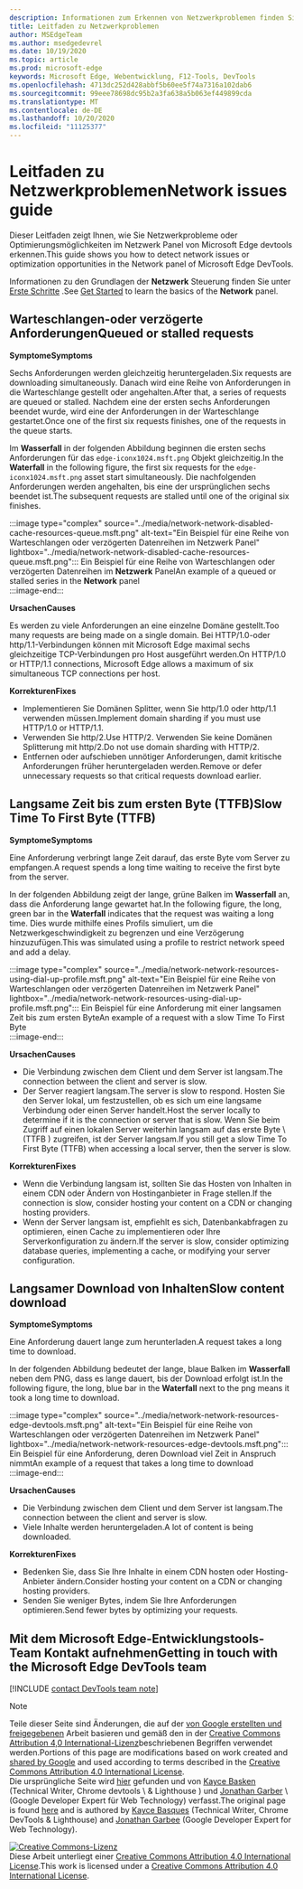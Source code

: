 ```yaml
---
description: Informationen zum Erkennen von Netzwerkproblemen finden Sie im Netzwerk Panel von Microsoft Edge devtools.
title: Leitfaden zu Netzwerkproblemen
author: MSEdgeTeam
ms.author: msedgedevrel
ms.date: 10/19/2020
ms.topic: article
ms.prod: microsoft-edge
keywords: Microsoft Edge, Webentwicklung, F12-Tools, DevTools
ms.openlocfilehash: 4713dc252d428abbf5b60ee5f74a7316a102dab6
ms.sourcegitcommit: 99eee78698dc95b2a3fa638a5b063ef449899cda
ms.translationtype: MT
ms.contentlocale: de-DE
ms.lasthandoff: 10/20/2020
ms.locfileid: "11125377"
---
```

<!-- Copyright Kayce Basques and Jonathan Garbee

   Licensed under the Apache License, Version 2.0 (the "License");
   you may not use this file except in compliance with the License.
   You may obtain a copy of the License at

       https://www.apache.org/licenses/LICENSE-2.0

   Unless required by applicable law or agreed to in writing, software
   distributed under the License is distributed on an "AS IS" BASIS,
   WITHOUT WARRANTIES OR CONDITIONS OF ANY KIND, either express or implied.
   See the License for the specific language governing permissions and
   limitations under the License.  -->

# <span data-ttu-id="3c94e-104">Leitfaden zu Netzwerkproblemen</span><span class="sxs-lookup"><span data-stu-id="3c94e-104">Network issues guide</span></span>  

<span data-ttu-id="3c94e-105">Dieser Leitfaden zeigt Ihnen, wie Sie Netzwerkprobleme oder Optimierungsmöglichkeiten im Netzwerk Panel von Microsoft Edge devtools erkennen.</span><span class="sxs-lookup"><span data-stu-id="3c94e-105">This guide shows you how to detect network issues or optimization opportunities in the Network panel of Microsoft Edge DevTools.</span></span>  

<span data-ttu-id="3c94e-106">Informationen zu den Grundlagen der **Netzwerk** Steuerung finden Sie unter [Erste Schritte][NetworkPerformance] .</span><span class="sxs-lookup"><span data-stu-id="3c94e-106">See [Get Started][NetworkPerformance] to learn the basics of the **Network** panel.</span></span>  

## <span data-ttu-id="3c94e-107">Warteschlangen-oder verzögerte Anforderungen</span><span class="sxs-lookup"><span data-stu-id="3c94e-107">Queued or stalled requests</span></span>  

**<span data-ttu-id="3c94e-108">Symptome</span><span class="sxs-lookup"><span data-stu-id="3c94e-108">Symptoms</span></span>**  

<span data-ttu-id="3c94e-109">Sechs Anforderungen werden gleichzeitig heruntergeladen.</span><span class="sxs-lookup"><span data-stu-id="3c94e-109">Six requests are downloading simultaneously.</span></span>  <span data-ttu-id="3c94e-110">Danach wird eine Reihe von Anforderungen in die Warteschlange gestellt oder angehalten.</span><span class="sxs-lookup"><span data-stu-id="3c94e-110">After that, a series of requests are queued or stalled.</span></span>  <span data-ttu-id="3c94e-111">Nachdem eine der ersten sechs Anforderungen beendet wurde, wird eine der Anforderungen in der Warteschlange gestartet.</span><span class="sxs-lookup"><span data-stu-id="3c94e-111">Once one of the first six requests finishes, one of the requests in the queue starts.</span></span>  

<span data-ttu-id="3c94e-112">Im **Wasserfall** in der folgenden Abbildung beginnen die ersten sechs Anforderungen für das `edge-iconx1024.msft.png` Objekt gleichzeitig.</span><span class="sxs-lookup"><span data-stu-id="3c94e-112">In the **Waterfall** in the following figure, the first six requests for the `edge-iconx1024.msft.png` asset start simultaneously.</span></span>  <span data-ttu-id="3c94e-113">Die nachfolgenden Anforderungen werden angehalten, bis eine der ursprünglichen sechs beendet ist.</span><span class="sxs-lookup"><span data-stu-id="3c94e-113">The subsequent requests are stalled until one of the original six finishes.</span></span>  

:::image type="complex" source="../media/network-network-disabled-cache-resources-queue.msft.png" alt-text="Ein Beispiel für eine Reihe von Warteschlangen oder verzögerten Datenreihen im Netzwerk Panel" lightbox="../media/network-network-disabled-cache-resources-queue.msft.png":::
   <span data-ttu-id="3c94e-115">Ein Beispiel für eine Reihe von Warteschlangen oder verzögerten Datenreihen im **Netzwerk** Panel</span><span class="sxs-lookup"><span data-stu-id="3c94e-115">An example of a queued or stalled series in the **Network** panel</span></span>  
:::image-end:::  

**<span data-ttu-id="3c94e-116">Ursachen</span><span class="sxs-lookup"><span data-stu-id="3c94e-116">Causes</span></span>**  

<span data-ttu-id="3c94e-117">Es werden zu viele Anforderungen an eine einzelne Domäne gestellt.</span><span class="sxs-lookup"><span data-stu-id="3c94e-117">Too many requests are being made on a single domain.</span></span>  <span data-ttu-id="3c94e-118">Bei HTTP/1.0-oder http/1.1-Verbindungen können mit Microsoft Edge maximal sechs gleichzeitige TCP-Verbindungen pro Host ausgeführt werden.</span><span class="sxs-lookup"><span data-stu-id="3c94e-118">On HTTP/1.0 or HTTP/1.1 connections, Microsoft Edge allows a maximum of six simultaneous TCP connections per host.</span></span>  

**<span data-ttu-id="3c94e-119">Korrekturen</span><span class="sxs-lookup"><span data-stu-id="3c94e-119">Fixes</span></span>**  

*   <span data-ttu-id="3c94e-120">Implementieren Sie Domänen Splitter, wenn Sie http/1.0 oder http/1.1 verwenden müssen.</span><span class="sxs-lookup"><span data-stu-id="3c94e-120">Implement domain sharding if you must use HTTP/1.0 or HTTP/1.1.</span></span>  
*   <span data-ttu-id="3c94e-121">Verwenden Sie http/2.</span><span class="sxs-lookup"><span data-stu-id="3c94e-121">Use HTTP/2.</span></span>  <span data-ttu-id="3c94e-122">Verwenden Sie keine Domänen Splitterung mit http/2.</span><span class="sxs-lookup"><span data-stu-id="3c94e-122">Do not use domain sharding with HTTP/2.</span></span>  
*   <span data-ttu-id="3c94e-123">Entfernen oder aufschieben unnötiger Anforderungen, damit kritische Anforderungen früher heruntergeladen werden.</span><span class="sxs-lookup"><span data-stu-id="3c94e-123">Remove or defer unnecessary requests so that critical requests download earlier.</span></span>  
    
## <span data-ttu-id="3c94e-124">Langsame Zeit bis zum ersten Byte (TTFB)</span><span class="sxs-lookup"><span data-stu-id="3c94e-124">Slow Time To First Byte (TTFB)</span></span>  

**<span data-ttu-id="3c94e-125">Symptome</span><span class="sxs-lookup"><span data-stu-id="3c94e-125">Symptoms</span></span>**  

<span data-ttu-id="3c94e-126">Eine Anforderung verbringt lange Zeit darauf, das erste Byte vom Server zu empfangen.</span><span class="sxs-lookup"><span data-stu-id="3c94e-126">A request spends a long time waiting to receive the first byte from the server.</span></span>  

<span data-ttu-id="3c94e-127">In der folgenden Abbildung zeigt der lange, grüne Balken im **Wasserfall** an, dass die Anforderung lange gewartet hat.</span><span class="sxs-lookup"><span data-stu-id="3c94e-127">In the following figure, the long, green bar in the **Waterfall** indicates that the request was waiting a long time.</span></span>  <span data-ttu-id="3c94e-128">Dies wurde mithilfe eines Profils simuliert, um die Netzwerkgeschwindigkeit zu begrenzen und eine Verzögerung hinzuzufügen.</span><span class="sxs-lookup"><span data-stu-id="3c94e-128">This was simulated using a profile to restrict network speed and add a delay.</span></span>  

:::image type="complex" source="../media/network-network-resources-using-dial-up-profile.msft.png" alt-text="Ein Beispiel für eine Reihe von Warteschlangen oder verzögerten Datenreihen im Netzwerk Panel" lightbox="../media/network-network-resources-using-dial-up-profile.msft.png":::
   <span data-ttu-id="3c94e-130">Ein Beispiel für eine Anforderung mit einer langsamen Zeit bis zum ersten Byte</span><span class="sxs-lookup"><span data-stu-id="3c94e-130">An example of a request with a slow Time To First Byte</span></span>  
:::image-end:::  

**<span data-ttu-id="3c94e-131">Ursachen</span><span class="sxs-lookup"><span data-stu-id="3c94e-131">Causes</span></span>**  

*   <span data-ttu-id="3c94e-132">Die Verbindung zwischen dem Client und dem Server ist langsam.</span><span class="sxs-lookup"><span data-stu-id="3c94e-132">The connection between the client and server is slow.</span></span>  
*   <span data-ttu-id="3c94e-133">Der Server reagiert langsam.</span><span class="sxs-lookup"><span data-stu-id="3c94e-133">The server is slow to respond.</span></span>  <span data-ttu-id="3c94e-134">Hosten Sie den Server lokal, um festzustellen, ob es sich um eine langsame Verbindung oder einen Server handelt.</span><span class="sxs-lookup"><span data-stu-id="3c94e-134">Host the server locally to determine if it is the connection or server that is slow.</span></span>  <span data-ttu-id="3c94e-135">Wenn Sie beim Zugriff auf einen lokalen Server weiterhin langsam auf das erste Byte \ (TTFB \) zugreifen, ist der Server langsam.</span><span class="sxs-lookup"><span data-stu-id="3c94e-135">If you still get a slow Time To First Byte \(TTFB\) when accessing a local server, then the server is slow.</span></span>  
    
**<span data-ttu-id="3c94e-136">Korrekturen</span><span class="sxs-lookup"><span data-stu-id="3c94e-136">Fixes</span></span>**  

*   <span data-ttu-id="3c94e-137">Wenn die Verbindung langsam ist, sollten Sie das Hosten von Inhalten in einem CDN oder Ändern von Hostinganbieter in Frage stellen.</span><span class="sxs-lookup"><span data-stu-id="3c94e-137">If the connection is slow, consider hosting your content on a CDN or changing hosting providers.</span></span>  
*   <span data-ttu-id="3c94e-138">Wenn der Server langsam ist, empfiehlt es sich, Datenbankabfragen zu optimieren, einen Cache zu implementieren oder Ihre Serverkonfiguration zu ändern.</span><span class="sxs-lookup"><span data-stu-id="3c94e-138">If the server is slow, consider optimizing database queries, implementing a cache, or modifying your server configuration.</span></span>  
    
## <span data-ttu-id="3c94e-139">Langsamer Download von Inhalten</span><span class="sxs-lookup"><span data-stu-id="3c94e-139">Slow content download</span></span>  

**<span data-ttu-id="3c94e-140">Symptome</span><span class="sxs-lookup"><span data-stu-id="3c94e-140">Symptoms</span></span>**  

<span data-ttu-id="3c94e-141">Eine Anforderung dauert lange zum herunterladen.</span><span class="sxs-lookup"><span data-stu-id="3c94e-141">A request takes a long time to download.</span></span>  

<span data-ttu-id="3c94e-142">In der folgenden Abbildung bedeutet der lange, blaue Balken im **Wasserfall** neben dem PNG, dass es lange dauert, bis der Download erfolgt ist.</span><span class="sxs-lookup"><span data-stu-id="3c94e-142">In the following figure, the long, blue bar in the **Waterfall** next to the png means it took a long time to download.</span></span>  

:::image type="complex" source="../media/network-network-resources-edge-devtools.msft.png" alt-text="Ein Beispiel für eine Reihe von Warteschlangen oder verzögerten Datenreihen im Netzwerk Panel" lightbox="../media/network-network-resources-edge-devtools.msft.png":::
   <span data-ttu-id="3c94e-144">Ein Beispiel für eine Anforderung, deren Download viel Zeit in Anspruch nimmt</span><span class="sxs-lookup"><span data-stu-id="3c94e-144">An example of a request that takes a long time to download</span></span>  
:::image-end:::  

**<span data-ttu-id="3c94e-145">Ursachen</span><span class="sxs-lookup"><span data-stu-id="3c94e-145">Causes</span></span>**  

*   <span data-ttu-id="3c94e-146">Die Verbindung zwischen dem Client und dem Server ist langsam.</span><span class="sxs-lookup"><span data-stu-id="3c94e-146">The connection between the client and server is slow.</span></span>  
*   <span data-ttu-id="3c94e-147">Viele Inhalte werden heruntergeladen.</span><span class="sxs-lookup"><span data-stu-id="3c94e-147">A lot of content is being downloaded.</span></span>  
    
**<span data-ttu-id="3c94e-148">Korrekturen</span><span class="sxs-lookup"><span data-stu-id="3c94e-148">Fixes</span></span>**  

*   <span data-ttu-id="3c94e-149">Bedenken Sie, dass Sie Ihre Inhalte in einem CDN hosten oder Hosting-Anbieter ändern.</span><span class="sxs-lookup"><span data-stu-id="3c94e-149">Consider hosting your content on a CDN or changing hosting providers.</span></span>  
*   <span data-ttu-id="3c94e-150">Senden Sie weniger Bytes, indem Sie Ihre Anforderungen optimieren.</span><span class="sxs-lookup"><span data-stu-id="3c94e-150">Send fewer bytes by optimizing your requests.</span></span>  
    
<!--   ## Contribute knowledge  

Do you have a network issue that should be added to this guide?  

*   Send a tweet to [@EdgeDevTools][MicrosoftEdgeTweet].  
*   Choose **Send Feedback** \(![Send Feedback][ImageSendFeedbackIcon]\) in the DevTools or select `Alt`+`Shift`+`I` \(Windows, Linux\) or `Option`+`Shift`+`I` \(macOS\) to provide feedback or feature requests.  
*   [Open an issue][WebFundamentalsIssue] on the docs repo.  -->  
    
## <span data-ttu-id="3c94e-151">Mit dem Microsoft Edge-Entwicklungstools-Team Kontakt aufnehmen</span><span class="sxs-lookup"><span data-stu-id="3c94e-151">Getting in touch with the Microsoft Edge DevTools team</span></span>  

[!INCLUDE [contact DevTools team note](../includes/contact-devtools-team-note.md)]  

<!-- image links -->  

[ImageSendFeedbackIcon]: ../media/smile-icon.msft.png  

<!-- links -->  

[NetworkPerformance]: ./index.md "Überprüfen der Netzwerkaktivität in Microsoft Edge devtools | Microsoft docs"  

[MicrosoftEdgeTweet]: https://twitter.com/intent/tweet?text=@EdgeDevTools%20[Network%20Issues%20Guide%20Suggestion]  

[WebFundamentalsIssue]: https://github.com/MicrosoftDocs/edge-developer/issues/new?title=%5BDevTools%20Network%20Issues%20Guide%20Suggestion%5D "Neues Problem – MicrosoftDocs/Edge – Entwickler"  

> [!NOTE]
> <span data-ttu-id="3c94e-154">Teile dieser Seite sind Änderungen, die auf der [von Google erstellten und freigegebenen][GoogleSitePolicies] Arbeit basieren und gemäß den in der [Creative Commons Attribution 4,0 International-Lizenz][CCA4IL]beschriebenen Begriffen verwendet werden.</span><span class="sxs-lookup"><span data-stu-id="3c94e-154">Portions of this page are modifications based on work created and [shared by Google][GoogleSitePolicies] and used according to terms described in the [Creative Commons Attribution 4.0 International License][CCA4IL].</span></span>  
> <span data-ttu-id="3c94e-155">Die ursprüngliche Seite wird [hier](https://developers.google.com/web/tools/chrome-devtools/network/issues) gefunden und von [Kayce Basken][KayceBasques] (Technical Writer, Chrome devtools \ & Lighthouse \) und [Jonathan Garber][JonathanGarbee] \ (Google Developer Expert für Web Technology) verfasst.</span><span class="sxs-lookup"><span data-stu-id="3c94e-155">The original page is found [here](https://developers.google.com/web/tools/chrome-devtools/network/issues) and is authored by [Kayce Basques][KayceBasques] \(Technical Writer, Chrome DevTools \& Lighthouse\) and [Jonathan Garbee][JonathanGarbee] \(Google Developer Expert for Web Technology\).</span></span>  

[![Creative Commons-Lizenz][CCby4Image]][CCA4IL]  
<span data-ttu-id="3c94e-157">Diese Arbeit unterliegt einer [Creative Commons Attribution 4.0 International License][CCA4IL].</span><span class="sxs-lookup"><span data-stu-id="3c94e-157">This work is licensed under a [Creative Commons Attribution 4.0 International License][CCA4IL].</span></span>  

[CCA4IL]: https://creativecommons.org/licenses/by/4.0  
[CCby4Image]: https://i.creativecommons.org/l/by/4.0/88x31.png  
[GoogleSitePolicies]: https://developers.google.com/terms/site-policies  
[KayceBasques]: https://developers.google.com/web/resources/contributors/kaycebasques  
[JonathanGarbee]: https://developers.google.com/web/resources/contributors/jonathangarbee
